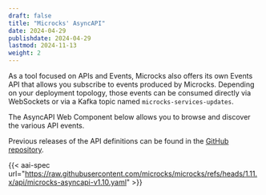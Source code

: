 ```yaml
---
draft: false
title: "Microcks' AsyncAPI"
date: 2024-04-29
publishdate: 2024-04-29
lastmod: 2024-11-13
weight: 2
---
```


As a tool focused on APIs and Events, Microcks also offers its own Events API that allows you subscribe to events produced by Microcks. Depending on your deployment topology, those events can be consumed directly via WebSockets or via a Kafka topic named `microcks-services-updates`.

The AsyncAPI Web Component below allows you to browse and discover the various API events.

Previous releases of the API definitions can be found in the [GitHub repository](https://github.com/microcks/microcks/tree/master/api).

{{< aai-spec url="https://raw.githubusercontent.com/microcks/microcks/refs/heads/1.11.x/api/microcks-asyncapi-v1.10.yaml" >}}